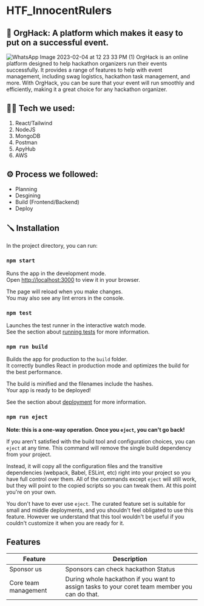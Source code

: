 # HTF_InnocentRulers
## 🌟 OrgHack: A platform which makes it easy to put on a successful event.
![WhatsApp Image 2023-02-04 at 12 23 33 PM (1)](https://user-images.githubusercontent.com/40575397/216754284-be4beb19-a4ea-42a3-b076-6822d6a13e34.jpeg)
OrgHack is an online platform designed to help hackathon organizers run their events successfully. It provides a range of features to help with event management, including swag logistics, hackathon task management, and more. With OrgHack, you can be sure that your event will run smoothly and efficiently, making it a great choice for any hackathon organizer.

## 🧑‍💻 Tech we used:
1. React/Tailwind
2. NodeJS
3. MongoDB
4. Postman
5. ApyHub
6. AWS

## ⚙️ Process we followed:
- Planning
- Desgining
- Build (Frontend/Backend) 
- Deploy

## 🪛 Installation
In the project directory, you can run:

### `npm start`

Runs the app in the development mode.\
Open [http://localhost:3000](http://localhost:3000) to view it in your browser.

The page will reload when you make changes.\
You may also see any lint errors in the console.

### `npm test`

Launches the test runner in the interactive watch mode.\
See the section about [running tests](https://facebook.github.io/create-react-app/docs/running-tests) for more information.

### `npm run build`

Builds the app for production to the `build` folder.\
It correctly bundles React in production mode and optimizes the build for the best performance.

The build is minified and the filenames include the hashes.\
Your app is ready to be deployed!

See the section about [deployment](https://facebook.github.io/create-react-app/docs/deployment) for more information.

### `npm run eject`

**Note: this is a one-way operation. Once you `eject`, you can't go back!**

If you aren't satisfied with the build tool and configuration choices, you can `eject` at any time. This command will remove the single build dependency from your project.

Instead, it will copy all the configuration files and the transitive dependencies (webpack, Babel, ESLint, etc) right into your project so you have full control over them. All of the commands except `eject` will still work, but they will point to the copied scripts so you can tweak them. At this point you're on your own.

You don't have to ever use `eject`. The curated feature set is suitable for small and middle deployments, and you shouldn't feel obligated to use this feature. However we understand that this tool wouldn't be useful if you couldn't customize it when you are ready for it.

## Features

| Feature | Description |
| ----------- | ----------- |
| Sponsor us | Sponsors can check hackathon Status |
| Core team management | During whole hackathon if you want to assign tasks to your coret team member you can do that. |
